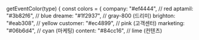 getEventColor(type) {
const colors = {
company: "#ef4444", // red
aptamil: "#3b82f6", // blue
dreame: "#1f2937", // gray-800 (드리미)
brighton: "#eab308", // yellow
customer: "#ec4899", // pink (고객센터)
marketing: "#06b6d4", // cyan (마케팅)
content: "#84cc16", // lime (컨텐츠)
